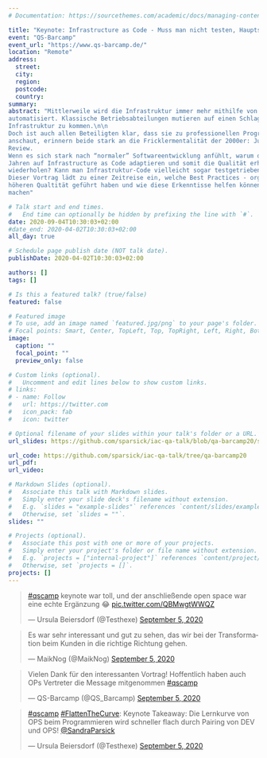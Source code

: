 ```yaml
---
# Documentation: https://sourcethemes.com/academic/docs/managing-content/

title: "Keynote: Infrastructure as Code - Muss man nicht testen, Hauptsache es läuft"
event: "QS-Barcamp"
event_url: "https://www.qs-barcamp.de/"
location: "Remote"
address:
  street:
  city:
  region:
  postcode:
  country:
summary:
abstract: "Mittlerweile wird die Infrastruktur immer mehr mithilfe von Code (Provisionierungsskripte, Dockerfiles, (Shell-) Skripte etc. ) beschrieben und
automatisiert. Klassische Betriebsabteilungen mutieren auf einen Schlag zu Entwicklungsabteilungen und müssen programmieren, um an ihre
Infrastruktur zu kommen.\n\n
Doch ist auch allen Beteiligten klar, dass sie zu professionellen Programmierern geworden sind? Wenn man sich Entwicklungsprozess und Code
anschaut, erinnern beide stark an die Fricklermentalität der 2000er: Juhuu, es läuft irgendwie, kein VCS, keine Qualitätssicherung mit Test oder
Review.
Wenn es sich stark nach “normaler” Softwareentwicklung anfühlt, warum dann auch nicht die Best Practices und Lessons Learned der letzten 30
Jahren auf Infrastructure as Code adaptieren und somit die Qualität erhöhen? Müssen die frisch gebackenen OpsDevs die alten Fehler der Devs
wiederholen? Kann man Infrastruktur-Code vielleicht sogar testgetrieben entwickeln?\n\n
Dieser Vortrag lädt zu einer Zeitreise ein, welche Best Practices - organisatorisch wie auch handwerklich - in der Softwareentwicklung zur einer
höheren Qualtität geführt haben und wie diese Erkenntisse helfen können, die Entwicklung von Infrastruktur-Code qualitativ hochwertiger zu
machen"

# Talk start and end times.
#   End time can optionally be hidden by prefixing the line with `#`.
date: 2020-09-04T10:30:03+02:00
#date_end: 2020-04-02T10:30:03+02:00
all_day: true

# Schedule page publish date (NOT talk date).
publishDate: 2020-04-02T10:30:03+02:00

authors: []
tags: []

# Is this a featured talk? (true/false)
featured: false

# Featured image
# To use, add an image named `featured.jpg/png` to your page's folder.
# Focal points: Smart, Center, TopLeft, Top, TopRight, Left, Right, BottomLeft, Bottom, BottomRight.
image:
  caption: ""
  focal_point: ""
  preview_only: false

# Custom links (optional).
#   Uncomment and edit lines below to show custom links.
# links:
# - name: Follow
#   url: https://twitter.com
#   icon_pack: fab
#   icon: twitter

# Optional filename of your slides within your talk's folder or a URL.
url_slides: https://github.com/sparsick/iac-qa-talk/blob/qa-barcamp20/slides/2020.09%20-%20QS%20Barcamp%2020%20-%20Keynote%20Infrastructure%20As%20Code.pdf

url_code: https://github.com/sparsick/iac-qa-talk/tree/qa-barcamp20
url_pdf:
url_video:

# Markdown Slides (optional).
#   Associate this talk with Markdown slides.
#   Simply enter your slide deck's filename without extension.
#   E.g. `slides = "example-slides"` references `content/slides/example-slides.md`.
#   Otherwise, set `slides = ""`.
slides: ""

# Projects (optional).
#   Associate this post with one or more of your projects.
#   Simply enter your project's folder or file name without extension.
#   E.g. `projects = ["internal-project"]` references `content/project/deep-learning/index.md`.
#   Otherwise, set `projects = []`.
projects: []
---
```


<blockquote class="twitter-tweet" data-partner="tweetdeck"><p lang="de" dir="ltr"><a href="https://twitter.com/hashtag/qscamp?src=hash&amp;ref_src=twsrc%5Etfw">#qscamp</a> keynote war toll, und der anschließende open space war eine echte Ergänzung 😂 <a href="https://t.co/QBMwgtWWQZ">pic.twitter.com/QBMwgtWWQZ</a></p>&mdash; Ursula Beiersdorf (@Testhexe) <a href="https://twitter.com/Testhexe/status/1302182379956703233?ref_src=twsrc%5Etfw">September 5, 2020</a></blockquote>
<script async src="https://platform.twitter.com/widgets.js" charset="utf-8"></script>

<blockquote class="twitter-tweet" data-partner="tweetdeck"><p lang="de" dir="ltr">Es war sehr interessant und gut zu sehen, das wir bei der Transformation beim Kunden in die richtige Richtung gehen.</p>&mdash; MaikNog (@MaikNog) <a href="https://twitter.com/MaikNog/status/1302166157672275968?ref_src=twsrc%5Etfw">September 5, 2020</a></blockquote>
<script async src="https://platform.twitter.com/widgets.js" charset="utf-8"></script>

<blockquote class="twitter-tweet" data-conversation="none" data-cards="hidden" data-partner="tweetdeck"><p lang="de" dir="ltr">Vielen Dank für den interessanten Vortrag! Hoffentlich haben auch OPs Vertreter die Message mitgenommen <a href="https://twitter.com/hashtag/qscamp?src=hash&amp;ref_src=twsrc%5Etfw">#qscamp</a></p>&mdash; QS-Barcamp (@QS_Barcamp) <a href="https://twitter.com/QS_Barcamp/status/1302163902546022401?ref_src=twsrc%5Etfw">September 5, 2020</a></blockquote>
<script async src="https://platform.twitter.com/widgets.js" charset="utf-8"></script>

<blockquote class="twitter-tweet" data-partner="tweetdeck"><p lang="de" dir="ltr"><a href="https://twitter.com/hashtag/qscamp?src=hash&amp;ref_src=twsrc%5Etfw">#qscamp</a> <a href="https://twitter.com/hashtag/FlattenTheCurve?src=hash&amp;ref_src=twsrc%5Etfw">#FlattenTheCurve</a>: Keynote Takeaway: Die Lernkurve von OPS beim Programmieren wird schneller flach durch Pairing von DEV und OPS! <a href="https://twitter.com/SandraParsick?ref_src=twsrc%5Etfw">@SandraParsick</a></p>&mdash; Ursula Beiersdorf (@Testhexe) <a href="https://twitter.com/Testhexe/status/1302161742760419328?ref_src=twsrc%5Etfw">September 5, 2020</a></blockquote>
<script async src="https://platform.twitter.com/widgets.js" charset="utf-8"></script>
